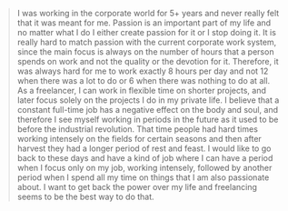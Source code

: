 > I was working in the corporate world for 5+ years and never really felt that it was meant for me. Passion is an important part of my life and no matter what I do I either create passion for it or I stop doing it. It is really hard to match passion with the current corporate work system, since the main focus is always on the number of hours that a person spends on work and not the quality or the devotion for it. Therefore, it was always hard for me to work exactly 8 hours per day and not 12 when there was a lot to do or 6 when there was nothing to do at all. As a freelancer, I can work in flexible time on shorter projects, and later focus solely on the projects I do in my private life. I believe that a constant full-time job has a negative effect on the body and soul, and therefore I see myself working in periods in the future as it used to be before the industrial revolution. That time people had hard times working intensely on the fields for certain seasons and then after harvest they had a longer period of rest and feast. I would like to go back to these days and have a kind of job where I can have a period when I focus only on my job, working intensely, followed by another period when I spend all my time on things that I am also passionate about. I want to get back the power over my life and freelancing seems to be the best way to do that.
